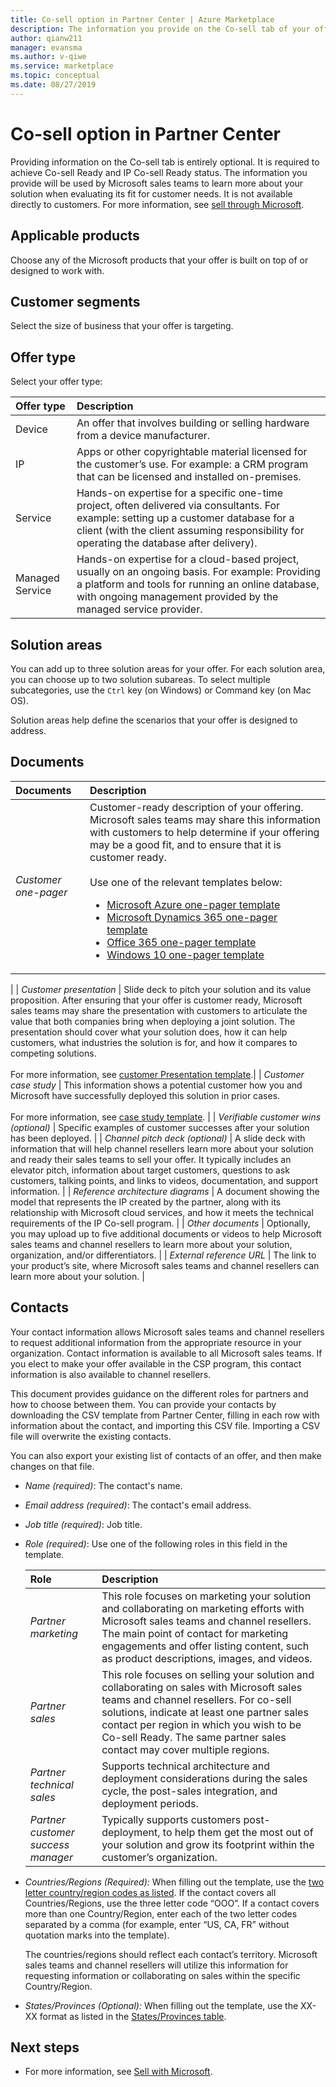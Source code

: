 ```yaml
---
title: Co-sell option in Partner Center | Azure Marketplace
description: The information you provide on the Co-sell tab of your offer will be used by Microsoft sales teams to learn more about your solution when evaluating its fit for customer needs.
author: qianw211 
manager: evansma
ms.author: v-qiwe 
ms.service: marketplace 
ms.topic: conceptual
ms.date: 08/27/2019
---
```


# Co-sell option in Partner Center

Providing information on the Co-sell tab is entirely optional. It is required to achieve Co-sell Ready and IP Co-sell Ready status. The information you provide will be used by Microsoft sales teams to learn more about your solution when evaluating its fit for customer needs. It is not available directly to customers. For more information, see [sell through Microsoft](https://docs.microsoft.com/azure/marketplace/partner-center-portal/create-new-saas-offer#sell-through-microsoft).

## Applicable products

Choose any of the Microsoft products that your offer is built on top of or designed to work with.

## Customer segments

Select the size of business that your offer is targeting.

## Offer type

Select your offer type:

| **Offer type**    | **Description**  |
| :------------------- | :-------------------|
| Device | An offer that involves building or selling hardware from a device manufacturer. |
| IP | Apps or other copyrightable material licensed for the customer’s use. For example: a CRM program that can be licensed and installed on-premises. |
| Service | Hands-on expertise for a specific one-time project, often delivered via consultants. For example: setting up a customer database for a client (with the client assuming responsibility for operating the database after delivery). |
| Managed Service | Hands-on expertise for a cloud-based project, usually on an ongoing basis. For example: Providing a platform and tools for running an online database, with ongoing management provided by the managed service provider. |

## Solution areas

You can add up to three solution areas for your offer.  For each solution area, you can choose up to two solution subareas. To select multiple subcategories, use the `Ctrl` key (on Windows) or Command key (on Mac OS).

Solution areas help define the scenarios that your offer is designed to address.

## Documents

| **Documents**    | **Description**  |
| :------------------- | :-------------------|
| *Customer one-pager* | Customer-ready description of your offering. Microsoft sales teams may share this information with customers to help determine if your offering may be a good fit, and to ensure that it is customer ready. <br> <br> Use one of the relevant templates below: <br> <ul> <li> [Microsoft Azure one-pager template](https://aka.ms/Customer-One-Pager_MicrosoftAzure) </li> <li> [Microsoft Dynamics 365 one-pager template](https://aka.ms/Customer-One-Pager_MicrosoftDynamics365) </li> <li> [Office 365 one-pager template](https://aka.ms/Customer-One-Pager_MicrosoftOffice365) </li> <li> [Windows 10 one-pager template](https://aka.ms/Customer-One-Pager_Windows) </li> </ul>
 |
| *Customer presentation* | Slide deck to pitch your solution and its value proposition. After ensuring that your offer is customer ready, Microsoft sales teams may share the presentation with customers to articulate the value that both companies bring when deploying a joint solution. The presentation should cover what your solution does, how it can help customers, what industries the solution is for, and how it compares to competing solutions. <br> <br> For more information, see [customer Presentation template](https://aka.ms/GTMServices_CustomerPresentation).|
| *Customer case study* | This information shows a potential customer how you and Microsoft have successfully deployed this solution in prior cases. <br> <br> For more information, see [case study template](https://aka.ms/GTM_Case_Study_Template). |
| *Verifiable customer wins (optional)* | Specific examples of customer successes after your solution has been deployed. |
| *Channel pitch deck (optional)* | A slide deck with information that will help channel resellers learn more about your solution and ready their sales teams to sell your offer. It typically includes an elevator pitch, information about target customers, questions to ask customers, talking points, and links to videos, documentation, and support information. |
| *Reference architecture diagrams* | A document showing the model that represents the IP created by the partner, along with its relationship with Microsoft cloud services, and how it meets the technical requirements of the IP Co-sell program. |
| *Other documents* | Optionally, you may upload up to five additional documents or videos to help Microsoft sales teams and channel resellers to learn more about your solution, organization, and/or differentiators. |
| *External reference URL* | The link to your product’s site, where Microsoft sales teams and channel resellers can learn more about your solution. |

## Contacts

Your contact information allows Microsoft sales teams and channel resellers to request additional information from the appropriate resource in your organization. Contact information is available to all Microsoft sales teams. If you elect to make your offer available in the CSP program, this contact information is also available to channel resellers. 

This document provides guidance on the different roles for partners and how to choose between them. You can provide your contacts by downloading the CSV template from Partner Center, filling in each row with information about the contact, and importing this CSV file. Importing a CSV file will overwrite the existing contacts.

You can also export your existing list of contacts of an offer, and then make changes on that file.

* *Name (required)*: The contact's name.
* *Email address (required)*: The contact's email address.
* *Job title (required)*: Job title.
* *Role (required)*: Use one of the following roles in this field in the template.

    | **Role**    | **Description**  |
    | :------------------- | :-------------------|
    | *Partner marketing* | This role focuses on marketing your solution and collaborating on marketing efforts with Microsoft sales teams and channel resellers. The main point of contact for marketing engagements and offer listing content, such as product descriptions, images, and videos. |
    | *Partner sales* | This role focuses on selling your solution and collaborating on sales with Microsoft sales teams and channel resellers. For co-sell solutions, indicate at least one partner sales contact per region in which you wish to be Co-sell Ready. The same partner sales contact may cover multiple regions. |
    | *Partner technical sales* | Supports technical architecture and deployment considerations during the sales cycle, the post-sales integration, and deployment periods. |
    | *Partner customer success manager* | Typically supports customers post-deployment, to help them get the most out of your solution and grow its footprint within the customer’s organization. |

* *Countries/Regions (Required):*  When filling out the template, use the [two letter country/region codes as listed](./commercial-marketplace-co-sell-countries.md). If the contact covers all Countries/Regions, use the three letter code “OOO”. If a contact covers more than one Country/Region, enter each of the two letter codes separated by a comma (for example, enter “US, CA, FR” without quotation marks into the template).

    The countries/regions should reflect each contact’s territory. Microsoft sales teams and channel resellers will utilize this information for requesting information or collaborating on sales within the specific Country/Region.

* *States/Provinces (Optional):*  When filling out the template, use the XX-XX format as listed in the [States/Provinces table](./commercial-marketplace-co-sell-states.md).

## Next steps

- For more information, see [Sell with Microsoft](https://partner.microsoft.com/membership/sell-with-microsoft).
